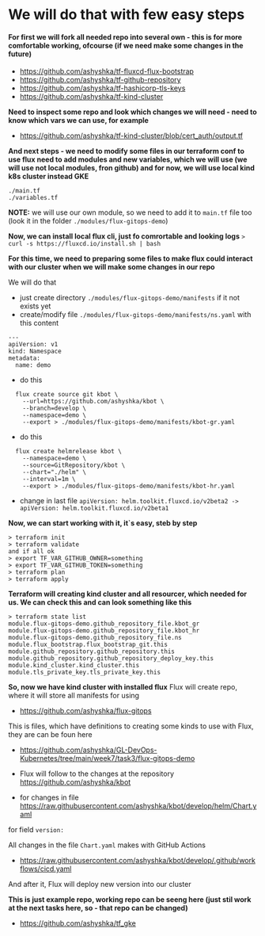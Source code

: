 # We will do that with few easy steps

#### For first we will fork all needed repo into several own - this is for more comfortable working, ofcourse (if we need make some changes in the future)

- https://github.com/ashyshka/tf-fluxcd-flux-bootstrap
- https://github.com/ashyshka/tf-github-repository
- https://github.com/ashyshka/tf-hashicorp-tls-keys
- https://github.com/ashyshka/tf-kind-cluster


**Need to inspect some repo and look which changes we will need - need to know which vars we can use, for example**
- https://github.com/ashyshka/tf-kind-cluster/blob/cert_auth/output.tf

**And next steps - we need to modify some files in our terraform conf to use flux
need to add modules and new variables, which we will use (we will use not local modules, fron github)
and for now, we will use local kind k8s cluster instead GKE**

```
./main.tf
./variables.tf
```
**NOTE:** we will use our own module, so we need to add it to `main.tf` file too (look it in the folder `./modules/flux-gitops-demo`)

**Now, we can install local flux cli, just fo comrortable and looking logs**
`> curl -s https://fluxcd.io/install.sh | bash`

**For this time, we need to preparing some files to make flux could interact with our cluster when we will make some changes in our repo**

We will do that

- just create directory `./modules/flux-gitops-demo/manifests` if it not exists yet
- create/modify file `./modules/flux-gitops-demo/manifests/ns.yaml` with this content
```
---
apiVersion: v1
kind: Namespace
metadata:
  name: demo
```
- do this
```
  flux create source git kbot \
    --url=https://github.com/ashyshka/kbot \
    --branch=develop \
    --namespace=demo \
    --export > ./modules/flux-gitops-demo/manifests/kbot-gr.yaml
```
- do this
```
  flux create helmrelease kbot \
    --namespace=demo \
    --source=GitRepository/kbot \
    --chart="./helm" \
    --interval=1m \
    --export > ./modules/flux-gitops-demo/manifests/kbot-hr.yaml
```
- change in last file `apiVersion: helm.toolkit.fluxcd.io/v2beta2 -> apiVersion: helm.toolkit.fluxcd.io/v2beta1`


**Now, we can start working with it, it`s easy, steb by step**
```
> terraform init
> terraform validate
and if all ok
> export TF_VAR_GITHUB_OWNER=something
> export TF_VAR_GITHUB_TOKEN=something
> terraform plan
> terraform apply
```

**Terraform will creating kind cluster and all resourcer, which needed for us. 
We can check this and can look something like this**

```
> terraform state list
module.flux-gitops-demo.github_repository_file.kbot_gr
module.flux-gitops-demo.github_repository_file.kbot_hr
module.flux-gitops-demo.github_repository_file.ns
module.flux_bootstrap.flux_bootstrap_git.this
module.github_repository.github_repository.this
module.github_repository.github_repository_deploy_key.this
module.kind_cluster.kind_cluster.this
module.tls_private_key.tls_private_key.this
```

**So, now we have kind cluster with installed flux**
Flux will create repo, where it will store all manifests for using
- https://github.com/ashyshka/flux-gitops

This is files, which have definitions to creating some kinds to use with Flux, they are can be foun here 
- https://github.com/ashyshka/GL-DevOps-Kubernetes/tree/main/week7/task3/flux-gitops-demo

- Flux will follow to the changes at the repository https://github.com/ashyshka/kbot
- for changes in file https://raw.githubusercontent.com/ashyshka/kbot/develop/helm/Chart.yaml

for field `version:`

All changes in the file `Chart.yaml` makes with GitHub Actions
- https://raw.githubusercontent.com/ashyshka/kbot/develop/.github/workflows/cicd.yaml

And after it, Flux will deploy new version into our cluster

**This is just example repo, working repo can be seeng here (just stil work at the next tasks here, so - that repo can be changed)**
- https://github.com/ashyshka/tf_gke

